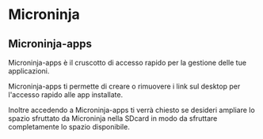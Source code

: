 # Microninja
## Microninja-apps 

Microninja-apps è il cruscotto di accesso rapido per la gestione delle tue applicazioni.

Microninja-apps ti permette di creare o rimuovere i link  sul desktop per l'accesso rapido alle app installate. 

Inoltre accedendo a Microninja-apps ti verrà chiesto se  desideri ampliare  lo spazio sfruttato da Microninja nella SDcard in modo da sfruttare completamente lo spazio disponibile.
